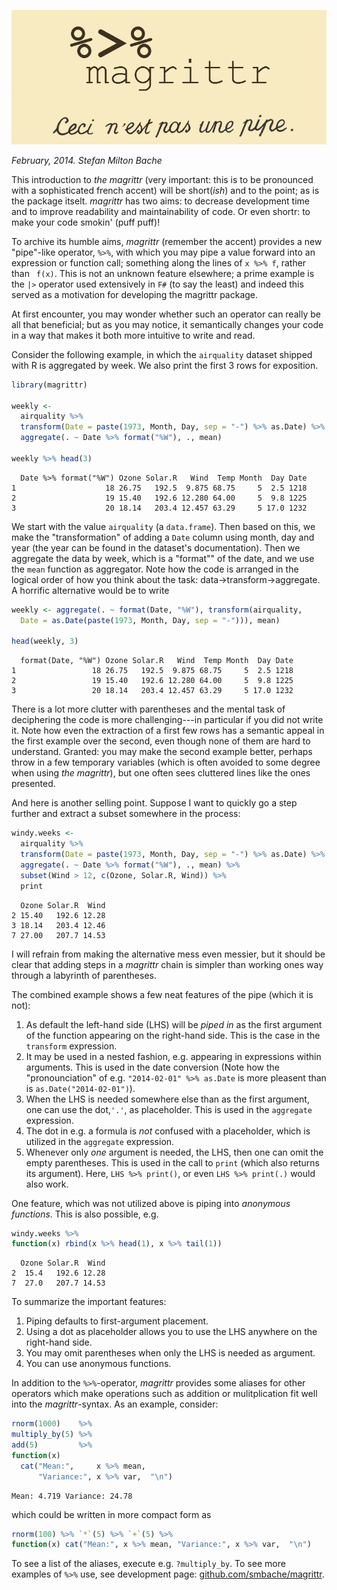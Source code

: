 <!--
%\VignetteEngine{knitr}
%\VignetteIndexEntry{Introduction to dplyr}
-->




![magrittr-pipe](magrittr.jpg)

*February, 2014. Stefan Milton Bache* 

This introduction to *the magrittr* (very important: this is to be pronounced
with a sophisticated french accent) will be short(*ish*) and to the point; 
as is the package itselt. *magrittr* has two aims: to decrease development time and
to improve readability and maintainability of code. Or even shortr: to make
your code smokin' (puff puff)!

To archive its humble aims, *magrittr* (remember the accent) provides a new 
"pipe"-like operator, `%>%`, with which you may pipe a value forward into an 
expression or function call; something along the lines of ` x %>% f `, rather
than ` f(x)`. This is not an unknown feature
elsewhere; a prime example is the `|>` operator used extensively in `F#`
(to say the least) and indeed this served as a motivation for developing 
the magrittr package.

At first encounter, you may wonder whether such an operator can really 
be all that beneficial; but as you may notice, it semantically changes your 
code in a way that makes it both more intuitive to write and read.

Consider the following example, in which the `airquality` dataset shipped with
R is aggregated by week. We also print the first 3 rows for exposition.

```r
library(magrittr)

weekly <-
  airquality %>% 
  transform(Date = paste(1973, Month, Day, sep = "-") %>% as.Date) %>% 
  aggregate(. ~ Date %>% format("%W"), ., mean)

weekly %>% head(3)
```

```
  Date %>% format("%W") Ozone Solar.R   Wind  Temp Month  Day Date
1                    18 26.75   192.5  9.875 68.75     5  2.5 1218
2                    19 15.40   192.6 12.280 64.00     5  9.8 1225
3                    20 18.14   203.4 12.457 63.29     5 17.0 1232
```

We start with the value `airquality` (a `data.frame`). Then based on this, we 
make the "transformation" of adding a `Date` column using month, day and 
year (the year can be found in the dataset's documentation). Then we 
aggregate the data by week, which is a "format"" of the date, and
we use the `mean` function as aggregator. Note how the code is arranged in the logical
order of how you think about the task: data->transform->aggregate.
A horrific alternative would be to write

```r
weekly <- aggregate(. ~ format(Date, "%W"), transform(airquality, 
  Date = as.Date(paste(1973, Month, Day, sep = "-"))), mean)

head(weekly, 3)
```

```
  format(Date, "%W") Ozone Solar.R   Wind  Temp Month  Day Date
1                 18 26.75   192.5  9.875 68.75     5  2.5 1218
2                 19 15.40   192.6 12.280 64.00     5  9.8 1225
3                 20 18.14   203.4 12.457 63.29     5 17.0 1232
```

There is a lot more clutter with parentheses and the mental task of deciphering
the code is more challenging---in particular if you did not write it.
Note how even the extraction of a first few rows has a semantic appeal in the
first example over the second, even though none of them are hard to understand.
Granted: you may make the second example better, perhaps throw in a few temporary
variables (which is often avoided to some degree when using *the magrittr*),
but one often sees cluttered lines like the ones presented. 

And here is another selling point. Suppose I want to quickly go a step further and 
extract a subset somewhere in the process:

```r
windy.weeks <-
  airquality %>% 
  transform(Date = paste(1973, Month, Day, sep = "-") %>% as.Date) %>% 
  aggregate(. ~ Date %>% format("%W"), ., mean) %>%
  subset(Wind > 12, c(Ozone, Solar.R, Wind)) %>% 
  print
```

```
  Ozone Solar.R  Wind
2 15.40   192.6 12.28
3 18.14   203.4 12.46
7 27.00   207.7 14.53
```

I will refrain from making the alternative mess even messier, but it should be 
clear that adding steps in a *magrittr* chain is simpler than working ones
way through a labyrinth of parentheses.

The combined example shows a few neat features of the pipe (which it is not):

1. As default the left-hand side (LHS) will be *piped in* as the first argument of 
the function appearing on the right-hand side. This is the case in the `transform`
expression.
2. It may be used in a nested fashion, e.g. appearing in expressions within 
arguments. This is used in the date conversion (Note how the "pronounciation"
of e.g. `"2014-02-01" %>% as.Date` is more pleasent than is `as.Date("2014-02-01")`).
3. When the LHS is needed somewhere else than as the first argument, one can use
the dot,`'.'`, as placeholder. This is used in the `aggregate` expression.
4. The dot in e.g. a formula is *not* confused with a placeholder, which is
utilized in the `aggregate` expression.
5. Whenever only *one* argument is needed, the LHS, then one can omit the
empty parentheses. This is used in the call to `print` (which also returns its
argument). Here, `LHS %>% print()`, or even `LHS %>% print(.)` would also work.

One feature, which was not utilized above is piping into *anonymous functions*.
This is also possible, e.g.

```r
windy.weeks %>%
function(x) rbind(x %>% head(1), x %>% tail(1))
```

```
  Ozone Solar.R  Wind
2  15.4   192.6 12.28
7  27.0   207.7 14.53
```


To summarize the important features:

1. Piping defaults to first-argument placement.
2. Using a dot as placeholder allows you to use the LHS anywhere on the 
  right-hand side.
3. You may omit parentheses when only the LHS is needed as argument.
4. You can use anonymous functions.

In addition to the `%>%`-operator, *magrittr* provides some aliases for other
operators which make operations such as addition or mulitplication fit well 
into the *magrittr*-syntax. As an example, consider:

```r
rnorm(1000)    %>%
multiply_by(5) %>%
add(5)         %>%
function(x) 
  cat("Mean:",     x %>% mean, 
      "Variance:", x %>% var,  "\n")
```

```
Mean: 4.719 Variance: 24.78 
```

which could be written in more compact form as

```r
rnorm(100) %>% `*`(5) %>% `+`(5) %>% 
function(x) cat("Mean:", x %>% mean, "Variance:", x %>% var,  "\n")
```

To see a list of the aliases, execute e.g. `?multiply_by`. To see more
examples of `%>%` use, see development page: 
[github.com/smbache/magrittr](http://github.com/smbache/magrittr).
